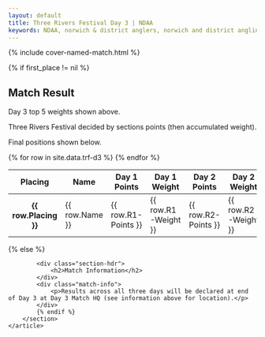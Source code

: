 ```yaml
---
layout: default
title: Three Rivers Festival Day 3 | NDAA
keywords: NDAA, norwich & district anglers, norwich and district angling, norwich & district, matches, fishing match, match list, match calendar, match listing, ndaa three rivers festival 2021, 2021 ndaa three rivers festival, ndaa 3 rivers festival
---
```


{% include cover-named-match.html %}

<main class="wrapper wrapper--padding wrapper--min-height">
    <article id="Information">
        <section>
            {% if first_place != nil %}
                <div class="section-hdr">
                    <h2>Match Result</h2>
                </div>
                <div class="match-info">
                    <p>Day 3 top 5 weights shown above.</p>
                    <p>Three Rivers Festival decided by sections points (then accumulated weight).</p>
                    <p>Final positions shown below.</p>
                </div>
                <div class="table-container">
                    <table class="match-result">
                        <thead>
                            <tr>
                                <th>Placing</th>
                                <th class="th--sticky">Name</th>
                                <th>Day 1<br>Points</th>
                                <th>Day 1<br>Weight</th>
                                <th>Day 2<br>Points</th>
                                <th>Day 2<br>Weight</th>
                                <th>Day 3<br>Points</th>
                                <th>Day 3<br>Weight</th>
                                <th>Total<br>Points</th>
                                <th>Total<br>Weight</th>
                            </tr>
                        </thead>
                        <tbody>
                            {% for row in site.data.trf-d3 %}
                            <tr>
                                <th class="td--center" data-heading="Placing">{{ row.Placing }}</th>
                                <td class="td--sticky" data-heading="Pairing">{{ row.Name }}</td>
                                <td class="td--center" data-heading="R1 Points">{{ row.R1-Points }}</td>
                                <td class="td--right" data-heading="R1 Weight">{{ row.R1-Weight }}</td>
                                <td class="td--center" data-heading="R2 Points">{{ row.R2-Points }}</td>
                                <td class="td--right" data-heading="R2 Weight">{{ row.R2-Weight }}</td>
                                <td class="td--center" data-heading="R2 Points">{{ row.R3-Points }}</td>
                                <td class="td--right" data-heading="R2 Weight">{{ row.R3-Weight }}</td>
                                <td class="td--center" data-heading="Total Points">{{ row.Tot-Pts }}</td>
                                <td class="td--right" data-heading="Total Weight">{{ row.Tot-Weight }}</td>
                            </tr>
                            {% endfor %}
                        </tbody>
                    </table>
                </div>
            {% else %}

            <div class="section-hdr">
                <h2>Match Information</h2>
            </div>
            <div class="match-info">
                <p>Results across all three days will be declared at end of Day 3 at Day 3 Match HQ (see information above for location).</p>
            </div>
            {% endif %}
        </section>
    </article>

</main>